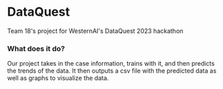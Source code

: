 # DataQuest
Team 18's project for WesternAI's DataQuest 2023 hackathon

<h3>What does it do?</h3>
Our project takes in the case information, trains with it, and then predicts the trends of the data. It then outputs a csv file with the predicted data as well as graphs to visualize the data.
